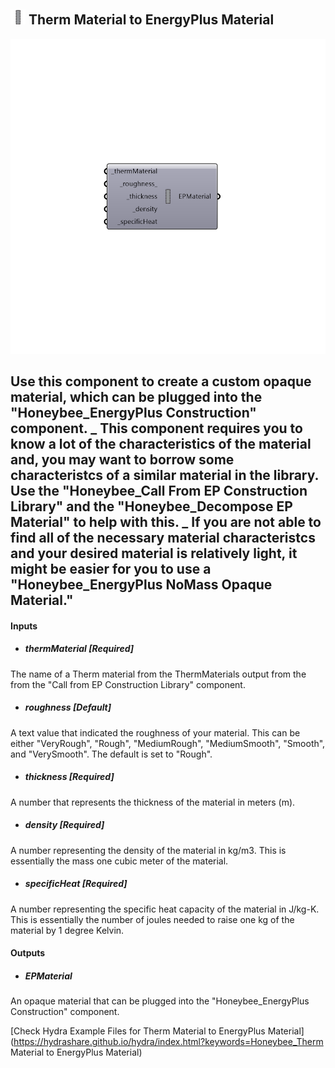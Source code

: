 ## ![](../../images/icons/Therm_Material_to_EnergyPlus_Material.png) Therm Material to EnergyPlus Material

![](../../images/components/Therm_Material_to_EnergyPlus_Material.png)

Use this component to create a custom opaque material, which can be plugged into the "Honeybee_EnergyPlus Construction" component.
 _
 This component requires you to know a lot of the characteristics of the material and, you may want to borrow some characteristcs of a similar material in the library.  Use the "Honeybee_Call From EP Construction Library" and the "Honeybee_Decompose EP Material" to help with this.
 _
 If you are not able to find all of the necessary material characteristcs and your desired material is relatively light, it might be easier for you to use a "Honeybee_EnergyPlus NoMass Opaque Material."
 -
 

#### Inputs
* ##### thermMaterial [Required]
The name of a Therm material from the ThermMaterials output from the from the "Call from EP Construction Library" component.
* ##### roughness [Default]
A text value that indicated the roughness of your material.  This can be either "VeryRough", "Rough", "MediumRough", "MediumSmooth", "Smooth", and "VerySmooth".  The default is set to "Rough".
* ##### thickness [Required]
A number that represents the thickness of the material in meters (m).
* ##### density [Required]
A number representing the density of the material in kg/m3.  This is essentially the mass one cubic meter of the material.
* ##### specificHeat [Required]
A number representing the specific heat capacity of the material in J/kg-K.  This is essentially the number of joules needed to raise one kg of the material by 1 degree Kelvin.

#### Outputs
* ##### EPMaterial
An opaque material that can be plugged into the "Honeybee_EnergyPlus Construction" component.


[Check Hydra Example Files for Therm Material to EnergyPlus Material](https://hydrashare.github.io/hydra/index.html?keywords=Honeybee_Therm Material to EnergyPlus Material)